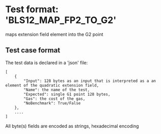 # Test format: 'BLS12_MAP_FP2_TO_G2'

maps extension field element into the G2 point

## Test case format

The test data is declared in a 'json' file:

```
[
    {
        "Input": 128 bytes as an input that is interpreted as a an element of the quadratic extension field,
        "Name": the name of the test,
        "Expected": single G1 point 128 bytes,
        "Gas": the cost of the gas,
        "NoBenchmark": True/False
    },
    ....
]
```

All byte(s) fields are encoded as strings, hexadecimal encoding

